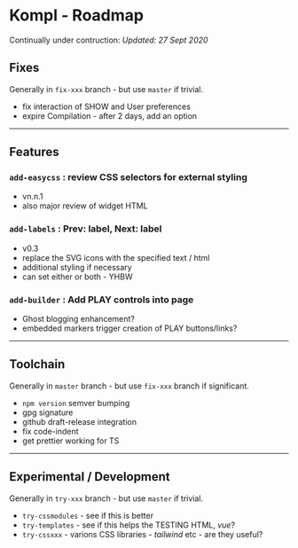 # Kompl - Roadmap

Continually under contruction: *Updated: 27 Sept 2020*

## Fixes

Generally in `fix-xxx` branch - but use  `master` if trivial.
* fix interaction of SHOW and User preferences
* expire Compilation - after 2 days, add an option

---

## Features

### `add-easycss` : review CSS selectors for external styling
* vn.n.1
* also major review of widget HTML

### `add-labels` : Prev: label, Next: label
* v0.3
* replace the SVG icons with the specified text / html
* additional styling if necessary
* can set either or both - YHBW

### `add-builder` : Add PLAY controls into page
* Ghost blogging enhancement?
* embedded markers trigger creation of PLAY buttons/links?

---

## Toolchain

Generally in `master` branch - but use  `fix-xxx` branch if significant.

* `npm version` semver bumping
* gpg signature
* github draft-release integration
* fix code-indent
* get prettier working for TS

---

## Experimental / Development

Generally in `try-xxx` branch - but use  `master` if trivial.

* `try-cssmodules` - see if this is better
* `try-templates` - see if this helps the TESTING HTML, *vue*?
* `try-cssxxx` - varions CSS libraries - *tailwind* etc - are they useful?
